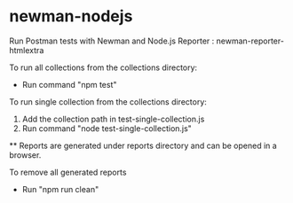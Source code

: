 # newman-nodejs
Run Postman tests with Newman and Node.js
Reporter : newman-reporter-htmlextra


To run all collections from the collections directory:
* Run command "npm test"

To run single collection from the collections directory:
1. Add the collection path in test-single-collection.js
2. Run command "node test-single-collection.js"

** Reports are generated under reports directory and can be opened in a browser.

To remove all generated reports
* Run "npm run clean"
